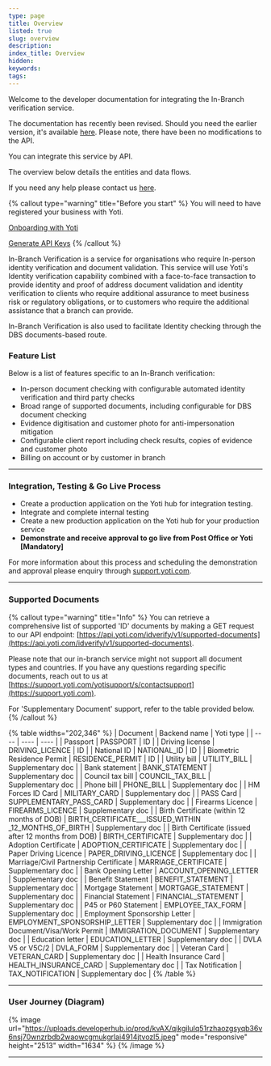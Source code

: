 ```yaml
---
type: page
title: Overview
listed: true
slug: overview
description: 
index_title: Overview
hidden: 
keywords: 
tags: 
---
```


Welcome to the developer documentation for integrating the In-Branch verification service.

The documentation has recently been revised. Should you need the earlier version, it's available [here](https://developers.yoti.com/v8.0/in-branch-verification-legacy/uk-dbs-overview). Please note, there have been no modifications to the API.

You can integrate this service by API.

The overview below details the entities and data flows.

 If you need any help please contact us [here](https://support.yoti.com/yotisupport/s/contactsupport).

{% callout type="warning" title="Before you start" %}
You will need to have registered your business with Yoti.

[Onboarding with Yoti](/in-branch-verification/getting-started)

[Generate API Keys](/in-branch-verification/production-keys)
{% /callout %}

In-Branch Verification is a service for organisations who require In-person identity verification and document validation. This service will use Yoti's Identity verification capability combined with a face-to-face transaction to provide identity and proof of address document validation and identity verification to clients who require additional assurance to meet business risk or regulatory obligations, or to customers who require the additional assistance that a branch can provide.

In-Branch Verification is also used to facilitate Identity checking through the DBS documents-based route.

### Feature List

Below is a list of features specific to an In-Branch verification:

- In-person document checking with configurable automated identity verification and third party checks
- Broad range of supported documents, including configurable for DBS document checking
- Evidence digitisation and customer photo for anti-impersonation mitigation
- Configurable client report including check results, copies of evidence and customer photo
- Billing on account or by customer in branch

---

### Integration, Testing & Go Live Process

- Create a production application on the Yoti hub for integration testing.
- Integrate and complete internal testing
- Create a new production application on the Yoti hub for your production service 
- **Demonstrate and receive approval to go live from Post Office or Yoti [Mandatory]**

For more information about this process and scheduling the demonstration and approval please enquiry through [support.yoti.com](https://support.yoti.com).

---

### Supported Documents

{% callout type="warning" title="Info" %}
You can retrieve a comprehensive list of supported 'ID' documents by making a GET request to our API endpoint: [https://api.yoti.com/idverify/v1/supported-documents](https://api.yoti.com/idverify/v1/supported-documents).

Please note that our in-branch service might not support all document types and countries. If you have any questions regarding specific documents, reach out to us at [https://support.yoti.com/yotisupport/s/contactsupport](https://support.yoti.com).

For 'Supplementary Document' support, refer to the table provided below.
{% /callout %}

{% table widths="202,346" %}
| Document | Backend name | Yoti type | 
| ---- | ---- | ---- | 
| Passport | PASSPORT | ID | 
| Driving license | DRIVING_LICENCE | ID | 
| National ID | NATIONAL_ID | ID | 
| Biometric Residence Permit | RESIDENCE_PERMIT | ID | 
| Utility bill | UTILITY_BILL | Supplementary doc | 
| Bank statement | BANK_STATEMENT | Supplementary doc | 
| Council tax bill | COUNCIL_TAX_BILL | Supplementary doc | 
| Phone bill | PHONE_BILL | Supplementary doc | 
| HM Forces ID Card | MILITARY_CARD | Supplementary doc | 
| PASS Card | SUPPLEMENTARY_PASS_CARD | Supplementary doc | 
| Firearms Licence | FIREARMS_LICENCE | Supplementary doc | 
| Birth Certificate (within 12 months of DOB) | BIRTH_CERTIFICATE___ISSUED_WITHIN _12_MONTHS_OF_BIRTH | Supplementary doc | 
| Birth Certificate (issued after 12 months from DOB) | BIRTH_CERTIFICATE | Supplementary doc | 
| Adoption Certificate | ADOPTION_CERTIFICATE | Supplementary doc | 
| Paper Driving Licence | PAPER_DRIVING_LICENCE | Supplementary doc | 
| Marriage/Civil Partnership Certificate | MARRIAGE_CERTIFICATE | Supplementary doc | 
| Bank Opening Letter | ACCOUNT_OPENING_LETTER | Supplementary doc | 
| Benefit Statement | BENEFIT_STATEMENT | Supplementary doc | 
| Mortgage Statement | MORTGAGE_STATEMENT | Supplementary doc | 
| Financial Statement | FINANCIAL_STATEMENT | Supplementary doc | 
| P45 or P60 Statement | EMPLOYEE_TAX_FORM | Supplementary doc | 
| Employment Sponsorship Letter | EMPLOYMENT_SPONSORSHIP_LETTER | Supplementary doc | 
| Immigration Document/Visa/Work Permit | IMMIGRATION_DOCUMENT | Supplementary doc | 
| Education letter | EDUCATION_LETTER | Supplementary doc | 
| DVLA V5 or V5C/2 | DVLA_FORM | Supplementary doc | 
| Veteran Card | VETERAN_CARD | Supplementary doc | 
| Health Insurance Card | HEALTH_INSURANCE_CARD | Supplementary doc | 
| Tax Notification | TAX_NOTIFICATION | Supplementary doc | 
{% /table %}

---

### User Journey (Diagram)

{% image url="https://uploads.developerhub.io/prod/kvAX/qikgilulq51rzhaozgsyqb36v6nsj70wnzrbdb2waowcgmukgrlai4914jtvozl5.jpeg" mode="responsive" height="2513" width="1634" %}
{% /image %}

---